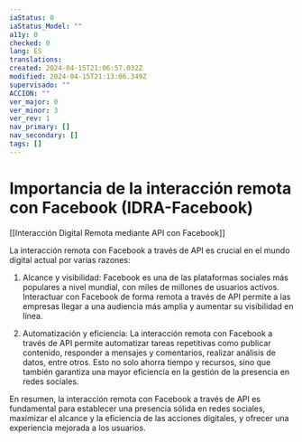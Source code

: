 ```yaml
---
iaStatus: 0
iaStatus_Model: ""
a11y: 0
checked: 0
lang: ES
translations: 
created: 2024-04-15T21:06:57.032Z
modified: 2024-04-15T21:13:06.349Z
supervisado: ""
ACCION: ""
ver_major: 0
ver_minor: 3
ver_rev: 1
nav_primary: []
nav_secondary: []
tags: []
---
```

# Importancia de la interacción remota con Facebook (IDRA-Facebook)

[[Interacción Digital Remota mediante API con Facebook]]

La interacción remota con Facebook a través de API es crucial en el mundo digital actual por varias razones:

1. Alcance y visibilidad: Facebook es una de las plataformas sociales más populares a nivel mundial, con miles de millones de usuarios activos. Interactuar con Facebook de forma remota a través de API permite a las empresas llegar a una audiencia más amplia y aumentar su visibilidad en línea.

2. Automatización y eficiencia: La interacción remota con Facebook a través de API permite automatizar tareas repetitivas como publicar contenido, responder a mensajes y comentarios, realizar análisis de datos, entre otros. Esto no solo ahorra tiempo y recursos, sino que también garantiza una mayor eficiencia en la gestión de la presencia en redes sociales.

En resumen, la interacción remota con Facebook a través de API es fundamental para establecer una presencia sólida en redes sociales, maximizar el alcance y la eficiencia de las acciones digitales, y ofrecer una experiencia mejorada a los usuarios.
